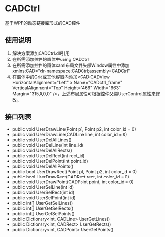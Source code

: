 # CADCtrl
基于WPF的动态链接库形式的CAD控件
## 使用说明 ##
1. 解决方案添加CADCtrl.dll引用
2. 在所需添加控件的窗体中using CADCtrl
3. 在所需添加控件的窗体xaml布局文件头部Window属性中添加xmlns:CAD="clr-namespace:CADCtrl;assembly=CADCtrl"
4. 在窗体中的Grid或其他容器内添加<CAD:CADView HorizontalAlignment="Left" x:Name="CADctrl_frame" VerticalAlignment="Top" Height="466" Width="663" Margin="315,0,0,0" />，上述布局属性可根据控件父类UserControl属性来修改。
## 接口列表 ##
- public void UserDrawLine(Point p1, Point p2, int color_id = 0)
- public void UserDrawLine(CADLine line, int color_id = 0)
- public void UserDelAllLines()
- public void UserDelLine(int line_id)
- public void UserDelAllRects()
- public void UserDelRect(int rect_id)
- public void UserDelPoint(int point_id)
- public void UserDelAllPoints()
- public bool UserDrawRect(Point p1, Point p2, int color_id = 0)
- public bool UserDrawRect(CADRect rect, int color_id = 0)
- public void UserDrawPoint(CADPoint point, int color_id = 0)
- public void UserSelLine(int id)
- public void UserSelRect(int id)
- public void UserSelPoint(int id)
- public int[] UserGetSelLines()
- public int[] UserGetSelRects()
- public int[] UserGetSelPoints()
- public Dictionary<int, CADLine> UserGetLines()
- public Dictionary<int, CADRect> UserGetRects()
- public Dictionary<int, CADPoint> UserGetPoints()